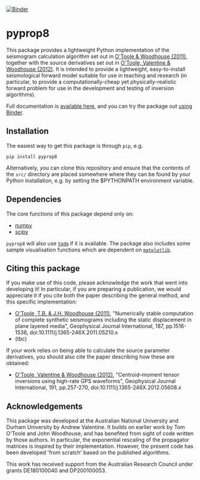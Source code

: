 [![Binder](https://mybinder.org/badge_logo.svg)](https://mybinder.org/v2/gh/valentineap/pyprop8/HEAD?labpath=examples%2Fdemo.ipynb)

# pyprop8

This package provides a lightweight Python implementation of the seismogram calculation algorithm set out in [O'Toole & Woodhouse (2011)](https://doi.org/10.1111/j.1365-246X.2011.05210.x), together with the source derivatives set out in [O'Toole, Valentine & Woodhouse (2012)](https://doi.org/10.1111/j.1365-246X.2012.05608.x). It is intended to provide a lightweight, easy-to-install seismological forward model suitable for use in teaching and research (in particular, to provide a computationally-cheap yet physically-realistic forward problem for use in the development and testing of inversion algorithms).

Full documentation is [available here](https://pyprop8.readthedocs.io/), and you can try the package out [using Binder](https://mybinder.org/v2/gh/valentineap/pyprop8/HEAD?labpath=examples%2Fdemo.ipynb).

## Installation

The easiest way to get this package is through `pip`, e.g.
```
pip install pyprop8
```
Alternatively, you can clone this repository and ensure that the contents of the `src/` directory are placed somewhere where they can be found by your Python installation, e.g. by setting the $PYTHONPATH environment variable.

## Dependencies

The core functions of this package depend only on:
- [numpy](https://numpy.org)
- [scipy](https://scipy.org)

`pyprop8` will also use [`tqdm`](https://github.com/tqdm/tqdm) if it is available. The package also includes some sample visualisation functions which are dependent on [`matplotlib`](https://matplotlib.org').

## Citing this package

If you make use of this code, please acknowledge the work that went into developing it! In particular, if you are preparing a publication, we would appreciate it if you cite both the paper describing the general method, and this specific implementation:

- [O'Toole, T.B. & J.H. Woodhouse (2011)](https://doi.org/10.1111/j.1365-246X.2011.05210.x), "Numerically stable computation of complete synthetic seismograms including the static displacement in plane layered media", Geophysical Journal International, 187, pp.1516-1536, doi:10.1111/j.1365-246X.2011.05210.x
- (tbc)


If your work relies on being able to calculate the source parameter derivatives, you should also cite the paper describing how these are obtained:

- [O'Toole, Valentine & Woodhouse (2012)](https://doi.org/10.1111/j.1365-246X.2012.05608.x), "Centroid–moment tensor inversions using high-rate GPS waveforms", Geophysical Journal International, 191, pp.257-270, doi:10.1111/j.1365-246X.2012.05608.x

## Acknowledgements

This package was developed at the Australian National University and Durham University by Andrew Valentine. It builds on earlier work by Tom O'Toole and John Woodhouse, and has benefited from sight of code written by those authors. In particular, the exponential rescaling of the propagator matrices is inspired by their implementation. However, the present code has been developed 'from scratch' based on the published algorithms.

This work has received support from the Australian Research Council under grants DE180100040 and DP200100053.
